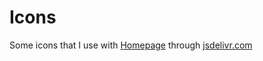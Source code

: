 # Icons

Some icons that I use with [Homepage](https://gethomepage.dev/) through [jsdelivr.com](https://www.jsdelivr.com/)